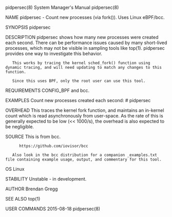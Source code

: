 pidpersec(8)							    System Manager's Manual							  pidpersec(8)

NAME
       pidpersec - Count new processes (via fork()). Uses Linux eBPF/bcc.

SYNOPSIS
       pidpersec

DESCRIPTION
       pidpersec shows how many new processes were created each second. There can be performance issues caused by many short-lived processes, which may not be
       visible in sampling tools like top(1). pidpersec provides one way to investigate this behavior.

       This works by tracing the kernel sched_fork() function using dynamic tracing, and will need updating to match any changes to this function.

       Since this uses BPF, only the root user can use this tool.

REQUIREMENTS
       CONFIG_BPF and bcc.

EXAMPLES
       Count new processes created each second:
	      # pidpersec

OVERHEAD
       This  traces  the kernel fork function, and maintains an in-kernel count which is read asynchronously from user-space. As the rate of this is generally
       expected to be low (<< 1000/s), the overhead is also expected to be negligible.

SOURCE
       This is from bcc.

	      https://github.com/iovisor/bcc

       Also look in the bcc distribution for a companion _examples.txt file containing example usage, output, and commentary for this tool.

OS
       Linux

STABILITY
       Unstable - in development.

AUTHOR
       Brendan Gregg

SEE ALSO
       top(1)

USER COMMANDS								  2015-08-18								  pidpersec(8)
